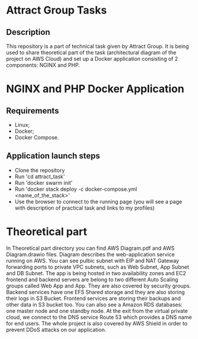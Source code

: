 # Attract Group Tasks

## Description
This repository is a part of technical task given by Attract Group. It is being used to share theoretical part of the task (architectural diagram of the project on AWS Cloud) and set up a Docker application consisting of 2 components: NGINX and PHP. 

# NGINX and PHP Docker Application

## Requirements

- Linux;
- Docker;
- Docker Compose.

## Application launch steps 

- Clone the repository
- Run 'cd attract_task'
- Run 'docker swarm init'
- Run 'docker stack deploy -c docker-compose.yml <name_of_the_stack>'
- Use the browser to connect to the running page (you will see a page with description of practical task and links to my profiles)

# Theoretical part

In Theoretical part directory you can find AWS Diagram.pdf and AWS Diagram.drawio files. Diagram describes the web-application service running on AWS. You can see pulbic subnet with EIP and NAT Gateway forwarding ports to private VPC subnets, such as Web Subnet, App Subnet and DB Subnet. The app is being hosted in two availability zones and EC2 frontend and backend servers are belong to two different Auto Scaling groups called Web App and App. They are also covered by security groups. Backend services have one EFS Shared storage and they are also storing their logs in S3 Bucket. Frontend services are storing their backups and other data in S3 bucket too. You can also see a Amazon RDS databases: one master node and one standby node. At the exit from the virtual private cloud, we connect to the DNS service Route 53 which provides a DNS name for end users. The whole project is also covered by AWS Shield in order to prevent DDoS ​​attacks on our application.